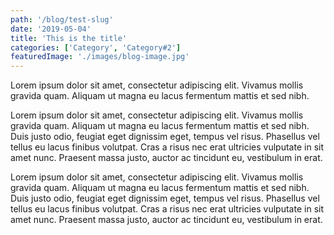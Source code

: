 ```yaml
---
path: '/blog/test-slug'
date: '2019-05-04'
title: 'This is the title'
categories: ['Category', 'Category#2']
featuredImage: './images/blog-image.jpg'
---
```


Lorem ipsum dolor sit amet, consectetur adipiscing elit. Vivamus mollis gravida quam. Aliquam ut magna eu lacus fermentum mattis et sed nibh.

<!-- end -->

<p>Lorem ipsum dolor sit amet, consectetur adipiscing elit. Vivamus mollis gravida quam. Aliquam ut magna eu lacus fermentum mattis et sed nibh. Duis justo odio, feugiat eget dignissim eget, tempus vel risus. Phasellus vel tellus eu lacus finibus volutpat. Cras a risus nec erat ultricies vulputate in sit amet nunc. Praesent massa justo, auctor ac tincidunt eu, vestibulum in erat. </p>

<p>Lorem ipsum dolor sit amet, consectetur adipiscing elit. Vivamus mollis gravida quam. Aliquam ut magna eu lacus fermentum mattis et sed nibh. Duis justo odio, feugiat eget dignissim eget, tempus vel risus. Phasellus vel tellus eu lacus finibus volutpat. Cras a risus nec erat ultricies vulputate in sit amet nunc. Praesent massa justo, auctor ac tincidunt eu, vestibulum in erat. </p>
